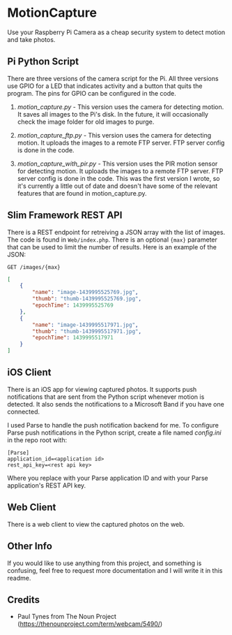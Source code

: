 # MotionCapture
Use your Raspberry Pi Camera as a cheap security system to detect motion and take photos.

## Pi Python Script
There are three versions of the camera script for the Pi. All three versions use GPIO for a LED that indicates activity and a button that quits the program. The pins for GPIO can be configured in the code.

1. *motion_capture.py* - 
This version uses the camera for detecting motion. It saves all images to the Pi's disk.
In the future, it will occasionally check the image folder for old images to purge.

2. *motion_capture_ftp.py* - 
This version uses the camera for detecting motion. It uploads the images to a remote FTP server. FTP server config is done in the code.

3. *motion_capture_with_pir.py* - 
This version uses the PIR motion sensor for detecting motion. It uploads the images to a remote FTP server. FTP server config is done in the code.
This was the first version I wrote, so it's currently a little out of date and doesn't have some of the relevant features that are found in motion_capture.py.

## Slim Framework REST API
There is a REST endpoint for retreiving a JSON array with the list of images. The code is found in `Web/index.php`. There is an optional `{max}` parameter that can be used to limit the number of results. Here is an example of the JSON:

```
GET /images/{max}
```
```json
[
    {
        "name": "image-1439995525769.jpg",
        "thumb": "thumb-1439995525769.jpg",
        "epochTime": 1439995525769
    },
    {
        "name": "image-1439995517971.jpg",
        "thumb": "thumb-1439995517971.jpg",
        "epochTime": 1439995517971
    }
]
```

## iOS Client
There is an iOS app for viewing captured photos. It supports push notifications that are sent from the Python script whenever motion is detected. It also sends the notifications to a Microsoft Band if you have one connected.

I used Parse to handle the push notification backend for me. To configure Parse push notifications in the Python script, create a file named *config.ini* in the repo root with:
```
[Parse]
application_id=<application id>
rest_api_key=<rest api key>
```
Where you replace <application id> with your Parse application ID and <rest api key> with your Parse application's REST API key.

## Web Client
There is a web client to view the captured photos on the web.

## Other Info
If you would like to use anything from this project, and something is confusing, feel free to request more documentation and I will write it in this readme.

## Credits
- Paul Tynes from The Noun Project (https://thenounproject.com/term/webcam/5490/)
